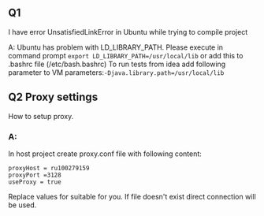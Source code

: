 ## Q1

I have error UnsatisfiedLinkError in Ubuntu while trying to compile project

A: Ubuntu has problem with LD_LIBRARY_PATH. Please execute in command prompt
```export LD_LIBRARY_PATH=/usr/local/lib```
or add this to .bashrc file   (/etc/bash.bashrc)
To run tests from idea add following parameter to VM parameters:```-Djava.library.path=/usr/local/lib```

## Q2 Proxy settings

How to setup proxy.

### A:

In host project create proxy.conf file with following content:
```
proxyHost = ru100279159
proxyPort =3128
useProxy = true
```
Replace values for suitable for you. If file doesn't exist direct connection will be used.
